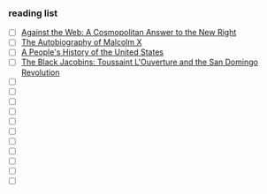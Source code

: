 ### reading list

- [ ] [Against the Web: A Cosmopolitan Answer to the New Right](https://www.goodreads.com/en/book/show/52462411-against-the-web)
- [ ] [The Autobiography of Malcolm X](https://www.goodreads.com/book/show/6696184-the-autobiography-of-malcolm-x)
- [ ] [A People's History of the United States](https://www.goodreads.com/book/show/2767.A_People_s_History_of_the_United_States)
- [ ] [The Black Jacobins: Toussaint L'Ouverture and the San Domingo Revolution](https://www.goodreads.com/book/show/775985.The_Black_Jacobins)
- [ ] []()
- [ ] []()
- [ ] []()
- [ ] []()
- [ ] []()
- [ ] []()
- [ ] []()
- [ ] []()
- [ ] []()
- [ ] []()
- [ ] []()
